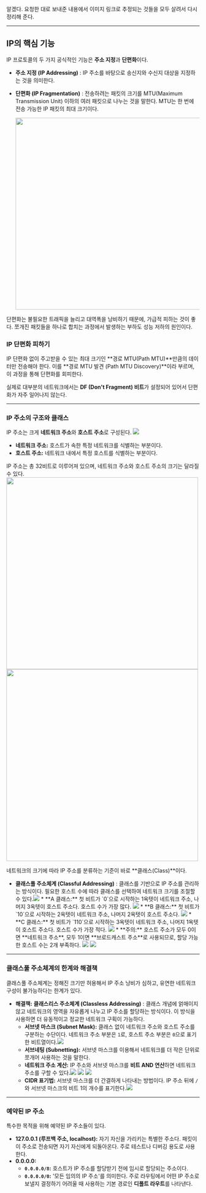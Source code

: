 <p>알겠다. 요청한 대로 보내준 내용에서 이미지 링크로 추정되는 것들을 모두 살려서 다시 정리해 준다.</p>
<hr />
<h2 id="ip의-핵심-기능">IP의 핵심 기능</h2>
<p>IP 프로토콜의 두 가지 공식적인 기능은 <strong>주소 지정</strong>과 <strong>단편화</strong>이다.</p>
<ul>
<li><p><strong>주소 지정 (IP Addressing)</strong>
: IP 주소를 바탕으로 송신지와 수신지 대상을 지정하는 것을 의미한다.</p>
</li>
<li><p><strong>단편화 (IP Fragmentation)</strong>
: 전송하려는 패킷의 크기를 MTU(Maximum Transmission Unit) 이하의 여러 패킷으로 나누는 것을 말한다. MTU는 한 번에 전송 가능한 IP 패킷의 최대 크기이다.</p>
<img src="https://velog.velcdn.com/images/kdhun-0814/post/d9b361da-983b-4856-8917-0daa645d615a/image.png" width="500" />

</li>
</ul>
<p>단편화는 불필요한 트래픽을 늘리고 대역폭을 낭비하기 때문에, 가급적 피하는 것이 좋다. 쪼개진 패킷들을 하나로 합치는 과정에서 발생하는 부하도 성능 저하의 원인이다.</p>
<h3 id="ip-단편화-피하기">IP 단편화 피하기</h3>
<p>IP 단편화 없이 주고받을 수 있는 최대 크기인 **경로 MTU(Path MTU)**만큼의 데이터만 전송해야 한다. 이를 **경로 MTU 발견 (Path MTU Discovery)**이라 부르며, 이 과정을 통해 단편화를 회피한다.</p>
<p>실제로 대부분의 네트워크에서는 <strong>DF (Don't Fragment) 비트</strong>가 설정되어 있어서 단편화가 자주 일어나지 않는다.</p>
<hr />
<h3 id="ip-주소의-구조와-클래스">IP 주소의 구조와 클래스</h3>
<p>IP 주소는 크게 <strong>네트워크 주소</strong>와 <strong>호스트 주소</strong>로 구성된다.
<img src="https://velog.velcdn.com/images/kdhun-0814/post/8e347443-8ad1-472a-beeb-1371534fdf0f/image.png" /></p>
<ul>
<li><strong>네트워크 주소:</strong> 호스트가 속한 특정 네트워크를 식별하는 부분이다.</li>
<li><strong>호스트 주소:</strong> 네트워크 내에서 특정 호스트를 식별하는 부분이다.</li>
</ul>
<p>IP 주소는 총 32비트로 이루어져 있으며, 네트워크 주소와 호스트 주소의 크기는 달라질 수 있다.
<img src="https://velog.velcdn.com/images/kdhun-0814/post/edfc8c8a-fac7-431f-8c2a-f4ce4d2440f2/image.png" width="500" />
<img src="https://velog.velcdn.com/images/kdhun-0814/post/d2af3098-9907-408e-94fa-c70e80707f29/image.png" width="500" /></p>
<p>네트워크의 크기에 따라 IP 주소를 분류하는 기준이 바로 **클래스(Class)**이다.</p>
<ul>
<li><strong>클래스풀 주소체계 (Classful Addressing)</strong>
: 클래스를 기반으로 IP 주소를 관리하는 방식이다. 필요한 호스트 수에 따라 클래스를 선택하여 네트워크 크기를 조절할 수 있다.<img src="https://velog.velcdn.com/images/kdhun-0814/post/d0c6f8bd-c266-41a5-a17e-f8983e5fda99/image.png" />
  * **A 클래스:** 첫 비트가 `0`으로 시작하는 1옥텟이 네트워크 주소, 나머지 3옥텟이 호스트 주소다. 호스트 수가 가장 많다.
<img src="https://velog.velcdn.com/images/kdhun-0814/post/73af9f33-0010-4f2a-b267-b59fb7e0076e/image.png" />
  * **B 클래스:** 첫 비트가 `10`으로 시작하는 2옥텟이 네트워크 주소, 나머지 2옥텟이 호스트 주소다.
    <img src="https://velog.velcdn.com/images/kdhun-0814/post/6f5798fb-a273-4514-9f95-e35ef5cac266/image.png" />
  * **C 클래스:** 첫 비트가 `110`으로 시작하는 3옥텟이 네트워크 주소, 나머지 1옥텟이 호스트 주소다. 호스트 수가 가장 적다.
    <img src="https://velog.velcdn.com/images/kdhun-0814/post/3e57a225-ce8c-4276-9552-9915cb8b0aac/image.png" />
  * **주의:** 호스트 주소가 모두 0이면 **네트워크 주소**, 모두 1이면 **브로드캐스트 주소**로 사용되므로, 할당 가능한 호스트 수는 2개 부족하다.
    <img src="https://velog.velcdn.com/images/kdhun-0814/post/eb97319b-f405-4a35-9c24-42c23be70914/image.png" />
    <img src="https://velog.velcdn.com/images/kdhun-0814/post/021d7534-5b64-4d0a-a4b5-2fcfbfd59865/image.png" />

</li>
</ul>
<hr />
<h3 id="클래스풀-주소체계의-한계와-해결책">클래스풀 주소체계의 한계와 해결책</h3>
<p>클래스풀 주소체계는 정해진 크기만 허용해서 IP 주소 낭비가 심하고, 유연한 네트워크 구성이 불가능하다는 한계가 있다.</p>
<ul>
<li><strong>해결책:</strong> <strong>클래스리스 주소체계 (Classless Addressing)</strong>
: 클래스 개념에 얽매이지 않고 네트워크의 영역을 자유롭게 나누고 IP 주소를 할당하는 방식이다. 이 방식을 사용하면 더 유동적이고 정교한 네트워크 구획이 가능하다.<ul>
<li><strong>서브넷 마스크 (Subnet Mask):</strong> 클래스 없이 네트워크 주소와 호스트 주소를 구분하는 수단이다. 네트워크 주소 부분은 <code>1</code>로, 호스트 주소 부분은 <code>0</code>으로 표기한 비트열이다.<img src="https://velog.velcdn.com/images/kdhun-0814/post/e55290d6-e014-4bdd-8c38-8381d11fff02/image.png" /></li>
<li><strong>서브네팅 (Subnetting):</strong> 서브넷 마스크를 이용해서 네트워크를 더 작은 단위로 쪼개어 사용하는 것을 말한다.</li>
<li><strong>네트워크 주소 계산:</strong> IP 주소와 서브넷 마스크를 <strong>비트 AND 연산</strong>하면 네트워크 주소를 구할 수 있다.<img src="https://velog.velcdn.com/images/kdhun-0814/post/271bb9aa-2cd2-4e8f-a54b-cff199515c85/image.png" />
<img src="https://velog.velcdn.com/images/kdhun-0814/post/d788b6b8-3abe-4729-9c9b-6d3839ecee83/image.png" />
<img src="https://velog.velcdn.com/images/kdhun-0814/post/ba745f44-e8ef-4188-ac18-95cc413086c9/image.png" /></li>
<li><strong>CIDR 표기법:</strong> 서브넷 마스크를 더 간결하게 나타내는 방법이다. IP 주소 뒤에 <code>/</code>와 서브넷 마스크의 비트 1의 개수를 표기한다.<img src="https://velog.velcdn.com/images/kdhun-0814/post/2ca865b2-eb9a-4c34-81e0-0f69cfa3f5fd/image.png" />

</li>
</ul>
</li>
</ul>
<hr />
<h3 id="예약된-ip-주소">예약된 IP 주소</h3>
<p>특수한 목적을 위해 예약된 IP 주소들이 있다.</p>
<ul>
<li><strong>127.0.0.1 (루프백 주소, localhost):</strong> 자기 자신을 가리키는 특별한 주소다. 패킷이 이 주소로 전송되면 자기 자신에게 되돌아온다. 주로 테스트나 디버깅 용도로 사용한다.</li>
<li><strong>0.0.0.0:</strong><ul>
<li><strong><code>0.0.0.0/8</code>:</strong> 호스트가 IP 주소를 할당받기 전에 임시로 할당되는 주소이다.</li>
<li><strong><code>0.0.0.0/0</code>:</strong> '모든 임의의 IP 주소'를 의미한다. 주로 라우팅에서 어떤 IP 주소로 보낼지 결정하기 어려울 때 사용하는 기본 경로인 <strong>디폴트 라우트</strong>를 나타낸다.</li>
</ul>
</li>
</ul>